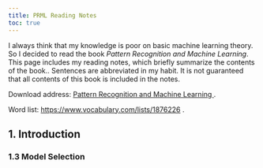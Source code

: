 ```yaml
---
title: PRML Reading Notes
toc: true
---
```


I always think that my knowledge is poor on basic machine learning theory. So I decided to read the book *Pattern Recognition and Machine Learning*. This page includes my reading notes, which briefly summarize the contents of the book.. Sentences are abbreviated in my habit. It is not guaranteed that all contents of this book is included in the notes.

Download address: <a href="http://users.isr.ist.utl.pt/~wurmd/Livros/school/Bishop%20-%20Pattern%20Recognition%20And%20Machine%20Learning%20-%20Springer%20%202006.pdf">Pattern Recognition and Machine Learning
</a>.

Word list: https://www.vocabulary.com/lists/1876226 .

## 1. Introduction

### 1.3 Model Selection